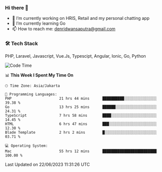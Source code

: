 ### Hi there 👋

- 🔭 I’m currently working on HRIS, Retail and my personal chatting app
- 🌱 I’m currently learning Go
- 📫 How to reach me: denridwansaputra@gmail.com


### 🛠 Tech Stack
PHP, Laravel, Javascript, Vue.Js, Typescipt, Angular, Ionic, Go, Python


<!--START_SECTION:waka-->
![Code Time](http://img.shields.io/badge/Code%20Time-3%2C362%20hrs%2036%20mins-blue)

📊 **This Week I Spent My Time On** 

```text
🕑︎ Time Zone: Asia/Jakarta

💬 Programming Languages: 
PHP                      21 hrs 44 mins      ██████████░░░░░░░░░░░░░░░   39.38 % 
Go                       13 hrs 25 mins      ██████░░░░░░░░░░░░░░░░░░░   24.31 % 
TypeScript               7 hrs 58 mins       ████░░░░░░░░░░░░░░░░░░░░░   14.45 % 
HTML                     6 hrs 47 mins       ███░░░░░░░░░░░░░░░░░░░░░░   12.30 % 
Blade Template           2 hrs 2 mins        █░░░░░░░░░░░░░░░░░░░░░░░░   03.71 % 

💻 Operating System: 
Mac                      55 hrs 12 mins      █████████████████████████   100.00 % 
```


 Last Updated on 22/06/2023 11:31:26 UTC
<!--END_SECTION:waka-->

